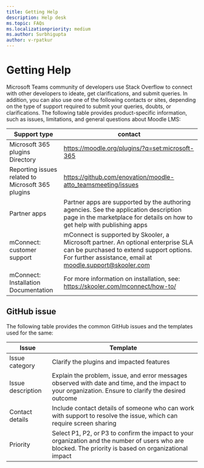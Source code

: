```yaml
---
title: Getting Help
description: Help desk
ms.topic: FAQs
ms.localizationpriority: medium
ms.author: Surbhigupta
author: v-rpatkur
---
```


# Getting Help

Microsoft Teams community of developers use Stack Overflow to connect with other developers to ideate, get clarifications, and submit queries. In addition, you can also use one of the following contacts or sites, depending on the type of support required to submit your queries, doubts, or clarifications. The following table provides product-specific information, such as issues, limitations, and general questions about Moodle LMS:

|Support type| contact|
|------------|--------|
| Microsoft 365 plugins Directory | https://moodle.org/plugins/?q=set:microsoft-365|
| Reporting issues related to Microsoft 365 plugins| https://github.com/enovation/moodle-atto_teamsmeeting/issues| 
| Partner apps| Partner apps are supported by the authoring agencies. See the application description page in the marketplace for details on how to get help with publishing apps|
| mConnect: customer support| mConnect is supported by Skooler, a Microsoft partner. An optional enterprise SLA can be purchased to extend support options. For further assistance, email at moodle.support@skooler.com|
| mConnect: Installation Documentation| For more information on installation, see: https://skooler.com/mconnect/how-to/|
   
## GitHub issue

The following table provides the common GitHub issues and the templates used for the same:

|Issue| Template|
|-----|---------|
| Issue category| Clarify the plugins and impacted features|
| Issue description| Explain the problem, issue, and error messages observed with date and time, and the impact to your organization. Ensure to clarify the desired outcome|
| Contact details| Include contact details of someone who can work with support to resolve the issue, which can require screen sharing|
| Priority| Select P1, P2, or P3 to confirm the impact to your organization and the number of users who are blocked. The priority is based on organizational impact|


